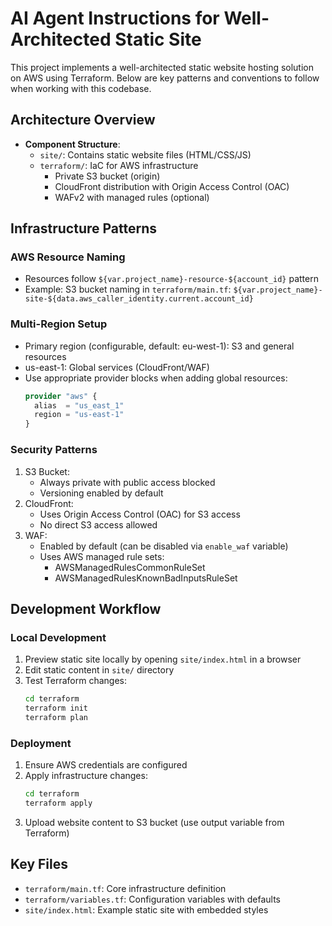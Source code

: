 # AI Agent Instructions for Well-Architected Static Site

This project implements a well-architected static website hosting solution on AWS using Terraform. Below are key patterns and conventions to follow when working with this codebase.

## Architecture Overview

- **Component Structure**:
  - `site/`: Contains static website files (HTML/CSS/JS)
  - `terraform/`: IaC for AWS infrastructure
    - Private S3 bucket (origin)
    - CloudFront distribution with Origin Access Control (OAC)
    - WAFv2 with managed rules (optional)

## Infrastructure Patterns

### AWS Resource Naming
- Resources follow `${var.project_name}-resource-${account_id}` pattern
- Example: S3 bucket naming in `terraform/main.tf`: `${var.project_name}-site-${data.aws_caller_identity.current.account_id}`

### Multi-Region Setup
- Primary region (configurable, default: eu-west-1): S3 and general resources
- us-east-1: Global services (CloudFront/WAF)
- Use appropriate provider blocks when adding global resources:
  ```terraform
  provider "aws" {
    alias  = "us_east_1"
    region = "us-east-1"
  }
  ```

### Security Patterns
1. S3 Bucket:
   - Always private with public access blocked
   - Versioning enabled by default
2. CloudFront:
   - Uses Origin Access Control (OAC) for S3 access
   - No direct S3 access allowed
3. WAF:
   - Enabled by default (can be disabled via `enable_waf` variable)
   - Uses AWS managed rule sets:
     - AWSManagedRulesCommonRuleSet
     - AWSManagedRulesKnownBadInputsRuleSet

## Development Workflow

### Local Development
1. Preview static site locally by opening `site/index.html` in a browser
2. Edit static content in `site/` directory
3. Test Terraform changes:
   ```bash
   cd terraform
   terraform init
   terraform plan
   ```

### Deployment
1. Ensure AWS credentials are configured
2. Apply infrastructure changes:
   ```bash
   cd terraform
   terraform apply
   ```
3. Upload website content to S3 bucket (use output variable from Terraform)

## Key Files
- `terraform/main.tf`: Core infrastructure definition
- `terraform/variables.tf`: Configuration variables with defaults
- `site/index.html`: Example static site with embedded styles